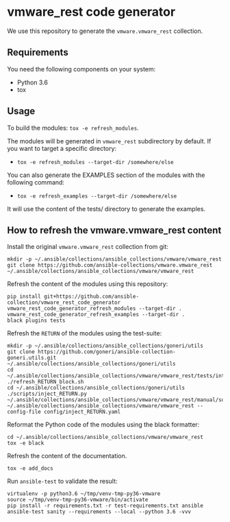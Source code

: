 # vmware_rest code generator

We use this repository to generate the ``vmware.vmware_rest`` collection.

## Requirements

You need the following components on your system:

- Python 3.6
- tox

## Usage

To build the modules: `tox -e refresh_modules`.

The modules will be generated in `vmware_rest` subdirectory by default. If
you want to target a specific directory:

- `tox -e refresh_modules --target-dir /somewhere/else`

You can also generate the EXAMPLES section of the modules with the
following command:

- `tox -e refresh_examples --target-dir /somewhere/else`

It will use the content of the tests/ directory to generate the examples.

## How to refresh the vmware.vmware_rest content

Install the original `vmware.vmware_rest` collection from git:

    mkdir -p ~/.ansible/collections/ansible_collections/vmware/vmware_rest
    git clone https://github.com/ansible-collections/vmware.vmware_rest ~/.ansible/collections/ansible_collections/vmware/vmware_rest

Refresh the content of the modules using this repository:

    pip install git+https://github.com/ansible-collection/vmware_rest_code_generator
    vmware_rest_code_generator_refresh_modules --target-dir .
    vmware_rest_code_generator_refresh_examples --target-dir .
    black plugins tests

Refresh the `RETURN` of the modules using the test-suite:

    mkdir -p ~/.ansible/collections/ansible_collections/goneri/utils
    git clone https://github.com/goneri/ansible-collection-goneri.utils.git ~/.ansible/collections/ansible_collections/goneri/utils
    cd ~/.ansible/collections/ansible_collections/vmware/vmware_rest/tests/integration/targets/vcenter_vm_scenario1
    ./refresh_RETURN_block.sh
    cd ~/.ansible/collections/ansible_collections/goneri/utils
    ./scripts/inject_RETURN.py ~/.ansible/collections/ansible_collections/vmware/vmware_rest/manual/source/vmware_rest_scenarios/task_outputs ~/.ansible/collections/ansible_collections/vmware/vmware_rest --config-file config/inject_RETURN.yaml

Reformat the Python code of the modules using the black formatter:

    cd ~/.ansible/collections/ansible_collections/vmware/vmware_rest
    tox -e black

Refresh the content of the documentation.

    tox -e add_docs

Run `ansible-test` to validate the result:

    virtualenv -p python3.6 ~/tmp/venv-tmp-py36-vmware
    source ~/tmp/venv-tmp-py36-vmware/bin/activate
    pip install -r requirements.txt -r test-requirements.txt ansible
    ansible-test sanity --requirements --local --python 3.6 -vvv
